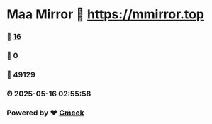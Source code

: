 # Maa Mirror :link: https://mmirror.top 
### :page_facing_up: [16](https://mmirror.top/tag.html) 
### :speech_balloon: 0 
### :hibiscus: 49129 
### :alarm_clock: 2025-05-16 02:55:58 
### Powered by :heart: [Gmeek](https://github.com/Meekdai/Gmeek)

